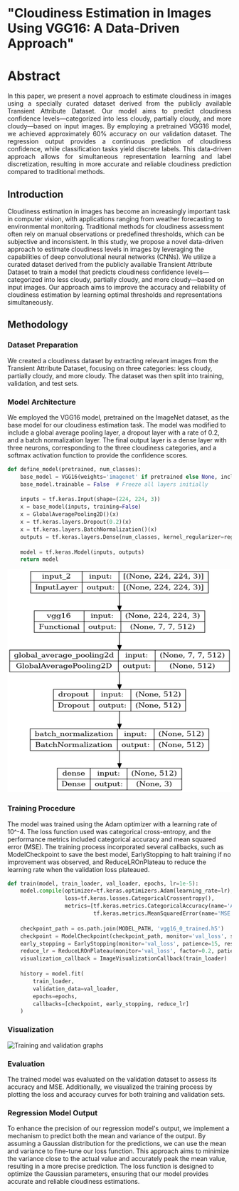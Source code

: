 # "Cloudiness Estimation in Images Using VGG16: A Data-Driven Approach"

# Abstract

<p align="justify"> In this paper, we present a novel approach to estimate cloudiness in images using a specially curated dataset derived from the publicly available Transient Attribute Dataset. Our model aims to predict cloudiness confidence levels—categorized into less cloudy, partially cloudy, and more cloudy—based on input images. By employing a pretrained VGG16 model, we achieved approximately 60% accuracy on our validation dataset. The regression output provides a continuous prediction of cloudiness confidence, while classification tasks yield discrete labels. This data-driven approach allows for simultaneous representation learning and label discretization, resulting in more accurate and reliable cloudiness prediction compared to traditional methods.</p>

## Introduction
Cloudiness estimation in images has become an increasingly important task in computer vision, with applications ranging from weather forecasting to environmental monitoring. Traditional methods for cloudiness assessment often rely on manual observations or predefined thresholds, which can be subjective and inconsistent. In this study, we propose a novel data-driven approach to estimate cloudiness levels in images by leveraging the capabilities of deep convolutional neural networks (CNNs). We utilize a curated dataset derived from the publicly available Transient Attribute Dataset to train a model that predicts cloudiness confidence levels—categorized into less cloudy, partially cloudy, and more cloudy—based on input images. Our approach aims to improve the accuracy and reliability of cloudiness estimation by learning optimal thresholds and representations simultaneously.

## Methodology

### Dataset Preparation
We created a cloudiness dataset by extracting relevant images from the Transient Attribute Dataset, focusing on three categories: less cloudy, partially cloudy, and more cloudy. The dataset was then split into training, validation, and test sets.

### Model Architecture
We employed the VGG16 model, pretrained on the ImageNet dataset, as the base model for our cloudiness estimation task. The model was modified to include a global average pooling layer, a dropout layer with a rate of 0.2, and a batch normalization layer. The final output layer is a dense layer with three neurons, corresponding to the three cloudiness categories, and a softmax activation function to provide the confidence scores.

```python
def define_model(pretrained, num_classes):
    base_model = VGG16(weights='imagenet' if pretrained else None, include_top=False, input_shape=(224, 224, 3))
    base_model.trainable = False  # Freeze all layers initially
    
    inputs = tf.keras.Input(shape=(224, 224, 3))
    x = base_model(inputs, training=False)
    x = GlobalAveragePooling2D()(x)
    x = tf.keras.layers.Dropout(0.2)(x)
    x = tf.keras.layers.BatchNormalization()(x)
    outputs = tf.keras.layers.Dense(num_classes, kernel_regularizer=regularizers.l2(0.01), activation='softmax')(x)
    
    model = tf.keras.Model(inputs, outputs)
    return model
```

<p align="center"><img src="model.png" alt="txt_to_img" width="1000" height="500"/></a></p>

### Training Procedure
The model was trained using the Adam optimizer with a learning rate of 10^-4. The loss function used was categorical cross-entropy, and the performance metrics included categorical accuracy and mean squared error (MSE). The training process incorporated several callbacks, such as ModelCheckpoint to save the best model, EarlyStopping to halt training if no improvement was observed, and ReduceLROnPlateau to reduce the learning rate when the validation loss plateaued.

```python
def train(model, train_loader, val_loader, epochs, lr=1e-5):
    model.compile(optimizer=tf.keras.optimizers.Adam(learning_rate=lr),
                  loss=tf.keras.losses.CategoricalCrossentropy(),
                  metrics=[tf.keras.metrics.CategoricalAccuracy(name='Accuracy'),
                           tf.keras.metrics.MeanSquaredError(name='MSE')])
    
    checkpoint_path = os.path.join(MODEL_PATH, 'vgg16_0_trained.h5')
    checkpoint = ModelCheckpoint(checkpoint_path, monitor='val_loss', save_best_only=True, mode='min', verbose=1)
    early_stopping = EarlyStopping(monitor='val_loss', patience=15, restore_best_weights=True)
    reduce_lr = ReduceLROnPlateau(monitor='val_loss', factor=0.2, patience=5, min_lr=0.001)
    visualization_callback = ImageVisualizationCallback(train_loader)
    
    history = model.fit(
        train_loader,
        validation_data=val_loader,
        epochs=epochs,
        callbacks=[checkpoint, early_stopping, reduce_lr]
    )
```

### Visualization
<p align="left"><img src="./vgg16_0_trained.png" alt="Training and validation graphs"/></p>

### Evaluation
The trained model was evaluated on the validation dataset to assess its accuracy and MSE. Additionally, we visualized the training process by plotting the loss and accuracy curves for both training and validation sets.

### Regression Model Output
To enhance the precision of our regression model's output, we implement a mechanism to predict both the mean and variance of the output. By assuming a Gaussian distribution for the predictions, we can use the mean and variance to fine-tune our loss function. This approach aims to minimize the variance close to the actual value and accurately peak the mean value, resulting in a more precise prediction. The loss function is designed to optimize the Gaussian parameters, ensuring that our model provides accurate and reliable cloudiness estimations.